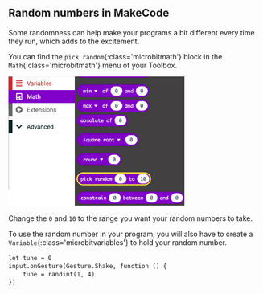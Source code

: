 ## Random numbers in MakeCode

Some randomness can help make your programs a bit different every time they run, which adds to the excitement. 

You can find the `pick random`{:class='microbitmath'} block in the `Math`{:class='microbitmath'} menu of your Toolbox.

<img src="images/random-location.png" alt="The Math menu open, with the 'pick random' block highlighted." width="350"/>

Change the `0` and `10` to the range you want your random numbers to take.

To use the random number in your program, you will also have to create a `Variable`{:class='microbitvariables'} to hold your random number. 

```microbit
let tune = 0
input.onGesture(Gesture.Shake, function () {
    tune = randint(1, 4)
})
```
